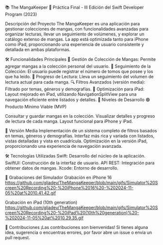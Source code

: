 📚 The MangaKeeper
🚀 Práctica Final - III Edición del Swift Developer Program (2023)


Descripción del Proyecto
The MangaKeeper es una aplicación para gestionar colecciones de mangas, con funcionalidades avanzadas para organizar lecturas, llevar un seguimiento de volúmenes, y explorar un catálogo extenso de mangas. La app está optimizada tanto para iPhone como iPad, proporcionando una experiencia de usuario consistente y detallada en ambas plataformas.


🛠️ Funcionalidades Principales
📖 Gestión de Colección de Mangas: Permite agregar mangas a la colección personal del usuario.
🔢 Seguimiento de la Colección: El usuario puede registrar el número de tomos que posee y los que ha leído.
📘 Progreso de Lectura: Lleva un seguimiento del volumen de lectura actual para cada manga.
🔍 Filtros Avanzados (versión media): Filtrado por temas, géneros y demografías.
📱 Optimización para iPad: Layout mejorado en iPad, utilizando NavigationSplitView para una navegación eficiente entre listados y detalles.
🔧 Niveles de Desarrollo
🟢 Producto Mínimo Viable (MVP)


Consultar y guardar mangas en la colección.
Visualizar detalles y progreso de lectura de cada manga.
Layout funcional para iPhone y iPad.


🚀 Versión Media
Implementación de un sistema completo de filtros basados en temas, géneros y demografías.
Interfaz más rica y variada con listados, vistas detalladas y vista en cuadrícula.
Optimización en la versión iPad, proporcionando una experiencia de navegación avanzada.


🛠️ Tecnologías Utilizadas
Swift: Desarrollo del núcleo de la aplicación.
SwiftUI: Construcción de la interfaz de usuario.
API REST: Integración para obtener datos de mangas.
Xcode: Entorno de desarrollo.


📸 Grabaciones del Simulador
Grabación en iPhone 16
https://github.com/gliadev/TheMangaKeeper/blob/main/gifs/Simulator%20Screen%20Recording%20-%20iPhone%2016%20-%202024-11-05%20at%2010.41.42.gif

Grabación en iPad (10th generation)
https://github.com/gliadev/TheMangaKeeper/blob/main/gifs/Simulator%20Screen%20Recording%20-%20iPad%20(10th%20generation)%20-%202024-11-05%20at%2010.29.35.gif


📢 Contribuciones
¡Las contribuciones son bienvenidas! Si tienes alguna idea, sugerencia o encuentras errores, por favor abre un issue o envía un pull request.
